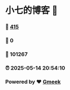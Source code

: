 # 小七的博客 :link:  
### :page_facing_up: [415](/tag.html) 
### :speech_balloon: 0 
### :hibiscus: 101267 
### :alarm_clock: 2025-05-14 20:54:10 
### Powered by :heart: [Gmeek](https://github.com/Meekdai/Gmeek)
